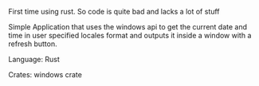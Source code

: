 First time using rust. So code is quite bad and lacks a lot of stuff

Simple Application that uses the windows api to get the current date and time in user specified 
locales format and outputs it inside a window with a refresh button.

Language:
Rust

Crates:
windows crate
